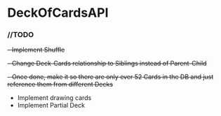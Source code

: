 # DeckOfCardsAPI

### //TODO
~~- Implement Shuffle~~

~~- Change Deck-Cards relationship to Siblings instead of Parent-Child~~
  
  ~~- Once done, make it so there are only ever 52 Cards in the DB and just reference them from different Decks~~
- Implement drawing cards
- Implement Partial Deck


